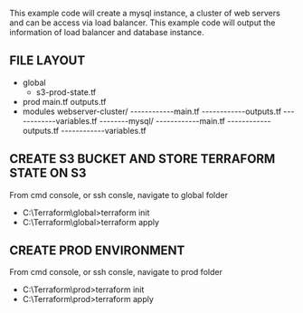 This example code will create a mysql instance, a cluster of web servers and can be access via load balancer.
This example code will output the information of load balancer and database instance.

## FILE LAYOUT 
- global
  - s3-prod-state.tf
- prod
      main.tf
      outputs.tf
- modules
     webserver-cluster/
------------main.tf
------------outputs.tf
------------variables.tf
--------mysql/
------------main.tf
------------outputs.tf
------------variables.tf

## CREATE S3 BUCKET AND STORE TERRAFORM STATE ON S3 

From cmd console, or ssh consle, navigate to global folder
- C:\Terraform\global>terraform init
- C:\Terraform\global>terraform apply

## CREATE PROD ENVIRONMENT

From cmd console, or ssh consle, navigate to prod folder
- C:\Terraform\prod>terraform init
- C:\Terraform\prod>terraform apply

